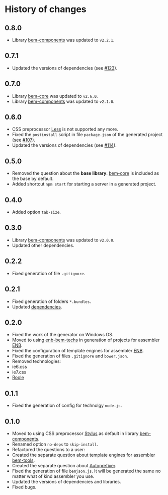History of changes
==================

0.8.0
-----

* Library [bem-components](http://bem.info/libs/bem-components/) was updated to `v2.2.1`.

0.7.1
-----

* Updated the versions of dependencies (see [#123]).

0.7.0
-----

* Library [bem-core](http://bem.info/libs/bem-core/) was updated to `v2.6.0`.
* Library [bem-components](http://bem.info/libs/bem-components/) was updated to `v2.1.0`.

0.6.0
-----

* CSS preprocessor [Less](https://github.com/less/less.js) is not supported any more.
* Fixed the `postinstall` script in file `package.json` of the generated project (see [#107]).
* Updated the versions of dependencies (see [#114]).

0.5.0
-----

* Removed the question about the **base library**. [bem-core](http://bem.info/libs/bem-core/current/) is included as the base by default.
* Added shortcut `npm start` for starting a server in a generated project.

0.4.0
-----

* Added option `tab-size`.

0.3.0
-----

* Library [bem-components](http://bem.info/libs/bem-components/current/) was updated to `v2.0.0`.
* Updated other dependencies.

0.2.2
-----

* Fixed generation of file `.gitignore`.

0.2.1
-----

* Fixed generation of folders `*.bundles`.
* Updated [dependencies](https://github.com/bem/generator-bem-stub/commit/7113c13541c36ed510f259a5767747c12ef85624).

0.2.0
-----

* Fixed the work of the generator on Windows OS.
* Moved to using [enb-bem-techs](http://ru.bem.info/tools/bem/enb-bem-techs/) in generation of projects for assembler [ENB](https://github.com/enb-make/enb).
* Fixed the configuration of template engines for assembler [ENB](https://github.com/enb-make/enb).
* Fixed the generation of files `.gitignore` and `bower.json`.
* Removed technologies:
 * ie6.css
 * ie7.css
 * [Roole](https://github.com/curvedmark/roole)

0.1.1
-----

* Fixed the generation of config for technolgy `node.js`.

0.1.0
-----

* Moved to using CSS preprocessor [Stylus](https://github.com/LearnBoost/stylus) as default in library [bem-components](http://bem.info/libs/bem-components/current/).
* Renamed option `no-deps` to `skip-install`.
* Refactored the questions to a user:
 * Created the separate question about template engines for assembler [bem-tools](http://bem.info/tools/bem/bem-tools/).
 * Created the separate question about [Autoprefixer](https://github.com/postcss/autoprefixer).
* Fixed the generation of file `bemjson.js`. It will be generated the same no matter what of kind assembler you use.
* Updated the versions of dependencies and libraries.
* Fixed bugs.

[#107]: https://github.com/bem/generator-bem-stub/issues/107
[#114]: https://github.com/bem/generator-bem-stub/pull/114/files
[#123]: https://github.com/bem/generator-bem-stub/pull/123/files
